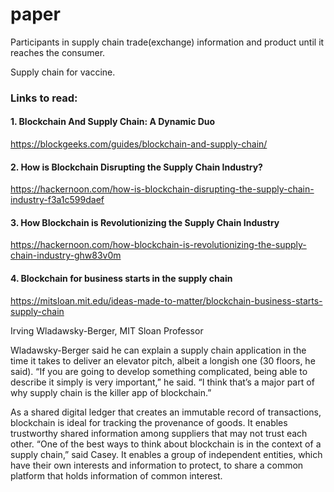 # paper

Participants in supply chain trade(exchange) information and product until it reaches the consumer.

Supply chain for vaccine. 

### Links to read:
#### 1. Blockchain And Supply Chain: A Dynamic Duo
https://blockgeeks.com/guides/blockchain-and-supply-chain/

#### 2. How is Blockchain Disrupting the Supply Chain Industry?
https://hackernoon.com/how-is-blockchain-disrupting-the-supply-chain-industry-f3a1c599daef

#### 3. How Blockchain is Revolutionizing the Supply Chain Industry
https://hackernoon.com/how-blockchain-is-revolutionizing-the-supply-chain-industry-ghw83v0m

#### 4. Blockchain for business starts in the supply chain
https://mitsloan.mit.edu/ideas-made-to-matter/blockchain-business-starts-supply-chain

Irving Wladawsky-Berger, MIT Sloan Professor

Wladawsky-Berger said he can explain a supply chain application in the time it takes to deliver an elevator pitch, albeit a longish one (30 floors, he said). “If you are going to develop something complicated, being able to describe it simply is very important,” he said. “I think that’s a major part of why supply chain is the killer app of blockchain.”

As a shared digital ledger that creates an immutable record of transactions, blockchain is ideal for tracking the provenance of goods. It enables trustworthy shared information among suppliers that may not trust each other. “One of the best ways to think about blockchain is in the context of a supply chain,” said Casey. It enables a group of independent entities, which have their own interests and information to protect, to share a common platform that holds information of common interest.
